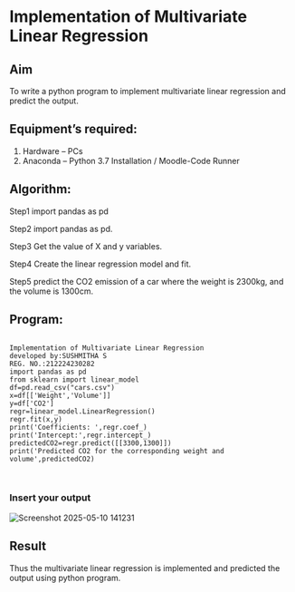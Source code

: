 # Implementation of Multivariate Linear Regression
## Aim
To write a python program to implement multivariate linear regression and predict the output.
## Equipment’s required:
1.	Hardware – PCs
2.	Anaconda – Python 3.7 Installation / Moodle-Code Runner
## Algorithm:
Step1
import pandas as pd

Step2
import pandas as pd.

Step3
Get the value of X and y variables.

Step4
Create the linear regression model and fit.

Step5
predict the CO2 emission of a car where the weight is 2300kg, and the volume is 1300cm.

## Program:
```

Implementation of Multivariate Linear Regression
developed by:SUSHMITHA S
REG. NO.:212224230282
import pandas as pd
from sklearn import linear_model
df=pd.read_csv("cars.csv")
x=df[['Weight','Volume']]
y=df['CO2']
regr=linear_model.LinearRegression()
regr.fit(x,y)
print('Coefficients: ',regr.coef_)
print('Intercept:',regr.intercept_)
predictedCO2=regr.predict([[3300,1300]])
print('Predicted CO2 for the corresponding weight and volume',predictedCO2)



```

### Insert your output

![Screenshot 2025-05-10 141231](https://github.com/user-attachments/assets/1ef96120-0778-4c25-9367-898f0a9091bb)


## Result
Thus the multivariate linear regression is implemented and predicted the output using python program.
